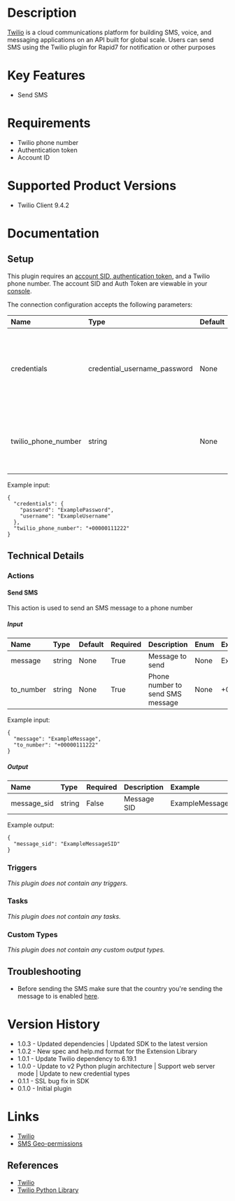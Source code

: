 # Description

[Twilio](https://www.twilio.com/) is a cloud communications platform for building SMS, voice, and messaging applications
on an API built for global scale. Users can send SMS using the Twilio plugin for Rapid7 for notification or other purposes

# Key Features

* Send SMS

# Requirements

* Twilio phone number
* Authentication token
* Account ID

# Supported Product Versions

* Twilio Client 9.4.2

# Documentation

## Setup

This plugin requires an [account SID, authentication token](https://www.twilio.com/docs/sms/api#sms-api-authentication), and a Twilio phone number.
The account SID and Auth Token are viewable in your [console](https://www.twilio.com/console).

The connection configuration accepts the following parameters:

|Name|Type|Default|Required|Description|Enum|Example|Placeholder|Tooltip|
| :--- | :--- | :--- | :--- | :--- | :--- | :--- | :--- | :--- |
|credentials|credential_username_password|None|True|Username should be your account ID, and your password should be your auth token|None|{"username": "ExampleUsername", "password": "ExamplePassword"}|None|None|
|twilio_phone_number|string|None|True|The phone number of a Twilio user from which the SMS will be sent|None|+00000111222|None|None|

Example input:

```
{
  "credentials": {
    "password": "ExamplePassword",
    "username": "ExampleUsername"
  },
  "twilio_phone_number": "+00000111222"
}
```

## Technical Details

### Actions


#### Send SMS

This action is used to send an SMS message to a phone number

##### Input

|Name|Type|Default|Required|Description|Enum|Example|Placeholder|Tooltip|
| :--- | :--- | :--- | :--- | :--- | :--- | :--- | :--- | :--- |
|message|string|None|True|Message to send|None|ExampleMessage|None|None|
|to_number|string|None|True|Phone number to send SMS message|None|+00000111222|None|None|
  
Example input:

```
{
  "message": "ExampleMessage",
  "to_number": "+00000111222"
}
```

##### Output

|Name|Type|Required|Description|Example|
| :--- | :--- | :--- | :--- | :--- |
|message_sid|string|False|Message SID|ExampleMessageSID|
  
Example output:

```
{
  "message_sid": "ExampleMessageSID"
}
```
### Triggers
  
*This plugin does not contain any triggers.*
### Tasks
  
*This plugin does not contain any tasks.*

### Custom Types
  
*This plugin does not contain any custom output types.*

## Troubleshooting

* Before sending the SMS make sure that the country you're sending the message to is enabled [here](https://www.twilio.com/console/sms/settings/geo-permissions).

# Version History

* 1.0.3 - Updated dependencies | Updated SDK to the latest version
* 1.0.2 - New spec and help.md format for the Extension Library
* 1.0.1 - Update Twilio dependency to 6.19.1
* 1.0.0 - Update to v2 Python plugin architecture | Support web server mode | Update to new credential types
* 0.1.1 - SSL bug fix in SDK
* 0.1.0 - Initial plugin

# Links

* [Twilio](https://www.twilio.com/)
* [SMS Geo-permissions](https://www.twilio.com/console/sms/settings/geo-permissions)

## References

* [Twilio](https://www.twilio.com/)
* [Twilio Python Library](https://www.twilio.com/docs/libraries/python)